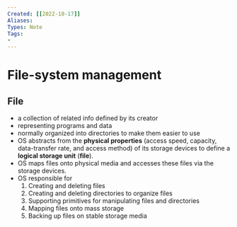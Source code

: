 ```yaml
---
Created: [[2022-10-17]]
Aliases: 
Types: Note
Tags: 
- 
---
```

# File-system management
## File
- a collection of related info defined by its creator
- representing programs and data
- normally organized into directories to make them easier to use
- OS abstracts from the **physical properties** (access speed, capacity, data-transfer rate, and access method) of its storage devices to define a **logical storage unit** (**file**). 
- OS maps files onto physical media and accesses these files via the storage devices. 
- OS responsible for
	1. Creating and deleting files
	2. Creating and deleting directories to organize files
	3. Supporting primitives for manipulating files and directories
	4. Mapping files onto mass storage
	5. Backing up files on stable storage media
